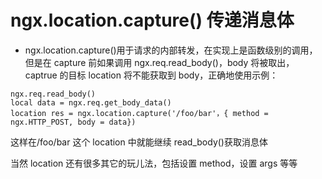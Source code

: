 # ngx.location.capture() 传递消息体

-  ngx.location.capture()用于请求的内部转发，在实现上是函数级别的调用，但是在 capture 前如果调用 ngx.req.read_body()，body 将被取出，captrue 的目标 location 将不能获取到 body，正确地使用示例：

```
ngx.req.read_body()
local data = ngx.req.get_body_data()
location res = ngx.location.capture('/foo/bar'，{ method = ngx.HTTP_POST, body = data})
```
这样在/foo/bar 这个 location 中就能继续 read_body()获取消息体

当然 location 还有很多其它的玩儿法，包括设置 method，设置 args 等等

